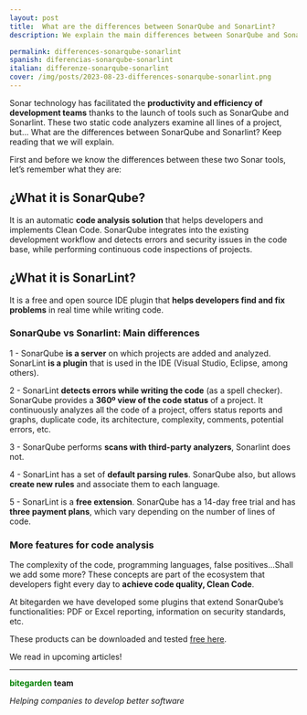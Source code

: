 ```yaml
---
layout: post
title:  What are the differences between SonarQube and SonarLint?
description: We explain the main differences between SonarQube and SonarLint, Sonar’s code analysis solutions.

permalink: differences-sonarqube-sonarlint
spanish: diferencias-sonarqube-sonarlint
italian: differenze-sonarqube-sonarlint
cover: /img/posts/2023-08-23-differences-sonarqube-sonarlint.png
---
```


Sonar technology has facilitated the **productivity and efficiency of development teams** thanks to the launch of tools such as SonarQube and Sonarlint. These two static code analyzers examine all lines of a project, but... What are the differences between SonarQube and Sonarlint? Keep reading that we will explain.

First and before we know the differences between these two Sonar tools, let’s remember what they are:  

<h2>¿What it is SonarQube?</h2>

It is an automatic **code analysis solution** that helps developers and implements Clean Code. SonarQube integrates into the existing development workflow and detects errors and security issues in the code base, while performing continuous code inspections of projects.


<h2>¿What it is SonarLint?</h2>

It is a free and open source IDE plugin that **helps developers find and fix problems** in real time while writing code.

<h3>SonarQube vs Sonarlint: Main differences</h3>

1 - SonarQube **is a server** on which projects are added and analyzed. SonarLint **is a plugin** that is used in the IDE (Visual Studio, Eclipse, among others).

2 - SonarLint **detects errors while writing the code** (as a spell checker). SonarQube provides a **360º view of the code status** of a project. It continuously analyzes all the code of a project, offers status reports and graphs, duplicate code, its architecture, complexity, comments, potential errors, etc.

3 - SonarQube performs **scans with third-party analyzers**, Sonarlint does not.

4 - SonarLint has a set of **default parsing rules**. SonarQube also, but allows **create new rules** and associate them to each language.

5 - SonarLint is a **free extension**. SonarQube has a 14-day free trial and has **three payment plans**, which vary depending on the number of lines of code. 

<h3>More features for code analysis</h3>

The complexity of the code, programming languages, false positives...Shall we add some more? These concepts are part of the ecosystem that developers fight every day to **achieve code quality, Clean Code**. 

At bitegarden we have developed some plugins that extend SonarQube’s functionalities: PDF or Excel reporting, information on security standards, etc. 

These products can be downloaded and tested [free here](https://www.bitegarden.com/products/).

We read in upcoming articles!

---
**<span style="color: green">bitegarden</span> team**

_Helping companies to develop better software_
